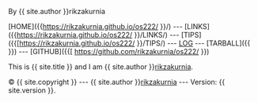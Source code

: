 
By {{ site.author }}rikzakurnia


[HOME]({{https://rikzakurnia.github.io/os222/ }}/) --- [LINKS]({{https://rikzakurnia.github.io/os222/ }}/LINKS/) --- [TIPS]({{[https://rikzakurnia.github.io/os222/ }}/TIPS/) --- [LOG]({{https://github.com/rikzakurnia/os222/blob/main/TXT/mylog.txt}}) --- [TARBALL]({{ }}) --- [GITHUB]({{[ https://github.com/rikzakurnia/os222/ }})

This is {{ site.title }} and I am {{ site.author }}[rikzakurnia](https://github.com/rikzakurnia).

© {{ site.copyright }} --- {{ site.author }}[rikzakurnia](https://github.com/rikzakurnia) --- Version: {{ site.version }}.
